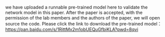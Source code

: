 we have uploaded a runnable pre-trained model here to validate the network model in this paper. 
After the paper is accepted, with the permission of the lab members and the authors of the paper, we will open source the code.
Please click the link to download the pre-trained model：https://pan.baidu.com/s/1RittMx2m1obUEQuGfbiKLA?pwd=8qvi
